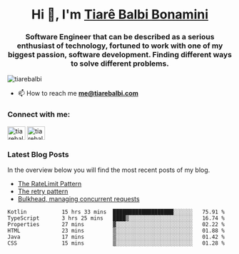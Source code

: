 

<h1 align="center">Hi 👋, I'm <a href="https://tiarebalbi.com?utm_source=github&utm_medium=profile&utm_campaign=github_profile">Tiarê Balbi Bonamini</a></h1>

<h3 align="center">Software Engineer that can be described as a serious enthusiast of technology, fortuned to work with one of my biggest passion, software development. Finding different ways to solve different problems.</h3>

<p align="left"> <img src="https://komarev.com/ghpvc/?username=tiarebalbi" alt="tiarebalbi" /> </p>

- 📫 How to reach me **me@tiarebalbi.com**

<p align="left">
<h3 align="left">Connect with me:</h3>
<a href="https://twitter.com/tiarebalbi" target="blank"><img align="center" src="https://cdn.jsdelivr.net/npm/simple-icons@3.0.1/icons/twitter.svg" alt="tiarebalbi" height="30" width="40" /></a>
<a href="https://instagram.com/tiarebalbi" target="blank"><img align="center" src="https://cdn.jsdelivr.net/npm/simple-icons@3.0.1/icons/instagram.svg" alt="tiarebalbi" height="30" width="40" /></a>
</p>

### Latest Blog Posts

In the overview below you will find the most recent posts of my blog.

* [The RateLimit Pattern](https://tiarebalbi.com/article/week-4-the-rate-limit-pattern?utm_source=github&utm_medium=profile&utm_campaign=github_profile)
* [The retry pattern](https://tiarebalbi.com/article/week-3-the-retry-pattern?utm_source=github&utm_medium=profile&utm_campaign=github_profile)
* [Bulkhead, managing concurrent requests](https://tiarebalbi.com/article/week-2-bulkhead-managing-concurrent-requests?utm_source=github&utm_medium=profile&utm_campaign=github_profile)

<!--START_SECTION:waka-->

```text
Kotlin           15 hrs 33 mins  ███████████████████░░░░░░   75.91 %
TypeScript       3 hrs 25 mins   ████▒░░░░░░░░░░░░░░░░░░░░   16.74 %
Properties       27 mins         ▓░░░░░░░░░░░░░░░░░░░░░░░░   02.22 %
HTML             23 mins         ▒░░░░░░░░░░░░░░░░░░░░░░░░   01.88 %
Java             17 mins         ▒░░░░░░░░░░░░░░░░░░░░░░░░   01.42 %
CSS              15 mins         ▒░░░░░░░░░░░░░░░░░░░░░░░░   01.28 %
```

<!--END_SECTION:waka-->
